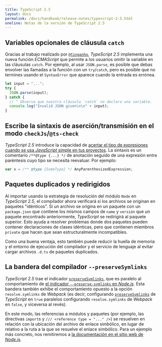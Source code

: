 ```yaml
---
title: TypeScript 2.5
layout: docs
permalink: /docs/handbook/release-notes/typescript-2-5.html
oneline: Notas de la versión de TypeScript 2.5
---
```


## Variables opcionales de cláusula `catch`

Gracias al trabajo realizado por [`@tinganho`](https://github.com/tinganho), *TypeScript 2.5* implementa una nueva función *ECMAScript* que permite a los usuarios omitir la variable en las cláusulas `catch`.
Por ejemplo, al usar `JSON.parse`, es posible que debas envolver las llamadas a la función con un `try`/`catch`, pero es posible que no termines usando el `SyntaxError` que aparece cuando la entrada es errónea.

```ts
let input = "...";
try {
  JSON.parse(input);
} catch {
  // ^ Observa que nuestra cláusula `catch` no declara una variable.
  console.log("Invalid JSON given\n\n" + input);
}
```

## Escribe la sintaxis de aserción/transmisión en el modo `checkJs`/`@ts-check`

*TypeScript 2.5* introduce la capacidad de [acertar el tipo de expresiones cuando se usa *JavaScript* simple en tus proyectos](https://github.com/Microsoft/TypeScript/issues/5158).
La sintaxis es un comentario `/**@type {...} */` de anotación seguido de una expresión entre paréntesis cuyo tipo se necesita reevaluar.
Por ejemplo:

```ts
var x = /** @type {SomeType} */ AnyParenthesizedExpression;
```

## Paquetes duplicados y redirigidos

Al importar usando la estrategia de resolución del módulo `Node` en *TypeScript 2.5*, el compilador ahora verificará si los archivos se originan en paquetes "idénticos".
Si un archivo se origina en un paquete con un `package.json` que contiene los mismos campos de `name` y `versión` que un paquete encontrado anteriormente, *TypeScript* se redirigirá al paquete superior.
Esto ayuda a resolver problemas donde dos paquetes pueden contener declaraciones de clases idénticas, pero que contienen miembros `private` que hacen que sean estructuralmente incompatibles.

Como una buena ventaja, esto también puede reducir la huella de memoria y el entorno de ejecución del compilador y el servicio de lenguaje al evitar cargar archivos `.d.ts` de paquetes duplicados.

## La bandera del compilador `--preserveSymlinks`

*TypeScript 2.5* trae el indicador [`preserveSymlinks`](/tsconfig#preserveSymlinks), que es paralelo al comportamiento de [el indicador `--preserve-symlinks` en *Node.js*](https://nodejs.org/api/cli.html#cli_preserve_symlinks).
Esta bandera también exhibe el comportamiento opuesto a la opción `resolve.symlinks` de *Webpack* (es decir, configurando [`preserveSymlinks`](/tsconfig#preserveSymlinks) de *TypeScript* en `true` paralelos configurando `resolve.symlinks` de *Webpack* en `false`, y viceversa al revés).

En este modo, las referencias a módulos y paquetes (por ejemplo, las directivas `import`s y `/// <reference type = "..." />`) se resuelven en relación con la ubicación del archivo de enlace simbólico, en lugar de relativo a la ruta a la que se resuelve el enlace simbólico.
Para un ejemplo más concreto, nos remitiremos a [la documentación en el sitio web de *Node.js*](https://nodejs.org/api/cli.html#cli_preserve_symlinks).
